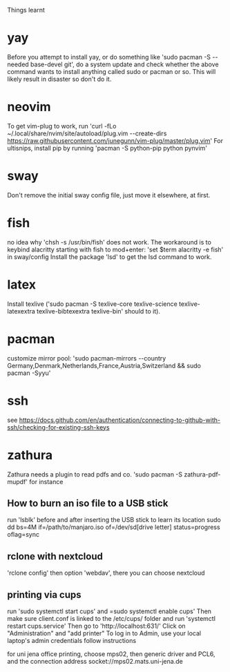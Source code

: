 Things learnt

# yay
Before you attempt to install yay, or do something like 'sudo pacman -S --needed base-devel git', do a system update and check whether the above command wants to install anything called sudo or pacman or so. This will likely result in disaster so don't do it.

# neovim
To get vim-plug to work, run
'curl -fLo ~/.local/share/nvim/site/autoload/plug.vim --create-dirs https://raw.githubusercontent.com/junegunn/vim-plug/master/plug.vim'
For ultisnips, install pip by running 'pacman -S python-pip python pynvim'

# sway
Don't remove the initial sway config file, just move it elsewhere, at first.

# fish
no idea why 'chsh -s /usr/bin/fish' does not work. The workaround is to keybind alacritty starting with fish to mod+enter: 'set $term alacritty -e fish' in sway/config
Install the package 'lsd' to get the lsd command to work.

# latex
Install texlive ('sudo pacman -S texlive-core texlive-science texlive-latexextra texlive-bibtexextra texlive-bin' should to it). 

# pacman
customize mirror pool: 
'sudo pacman-mirrors --country Germany,Denmark,Netherlands,France,Austria,Switzerland && sudo pacman -Syyu'

# ssh
see https://docs.github.com/en/authentication/connecting-to-github-with-ssh/checking-for-existing-ssh-keys

# zathura
Zathura needs a plugin to read pdfs and co. 'sudo pacman -S zathura-pdf-mupdf' for instance


## How to burn an iso file to a USB stick
run 'lsblk' before and after inserting the USB stick to learn its location
sudo dd bs=4M if=/path/to/manjaro.iso of=/dev/sd[drive letter] status=progress oflag=sync

## rclone with nextcloud
'rclone config'
then option 'webdav', there you can choose nextcloud

## printing via cups
run
'sudo systemctl start cups'
and
=sudo systemctl enable cups'
Then make sure client.conf is linked to the /etc/cups/ folder and run
'systemctl restart cups.service'
Then go to
'http://localhost:631/'
Click on "Administration" and "add printer"
To log in to Admin, use your local laptop's admin credentials
follow instructions

for uni jena office printing, choose mps02, then generic driver and PCL6, and the connection address socket://mps02.mats.uni-jena.de
